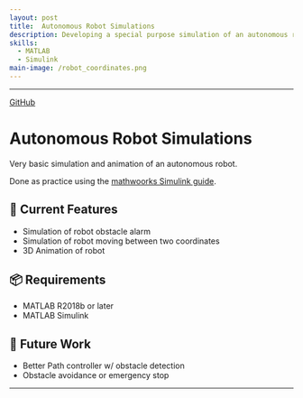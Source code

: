 ```yaml
---
layout: post
title:  Autonomous Robot Simulations
description: Developing a special purpose simulation of an autonomous robot moving along the floor.
skills: 
  - MATLAB
  - Simulink
main-image: /robot_coordinates.png
---
```


---
[GitHub](https://github.com/jcchincheong-bb/Autonomous-Robot-Sim)

# Autonomous Robot Simulations
Very basic simulation and animation of an autonomous robot.

Done as practice using the [mathwoorks Simulink guide](https://de.mathworks.com/help/simulink/gs/system-definition-and-layout.html). 

## 🔧 Current Features
- Simulation of robot obstacle alarm
- Simulation of robot moving between two coordinates
- 3D Animation of robot

## 📦 Requirements
- MATLAB R2018b or later
- MATLAB Simulink

## 🚧 Future Work
- Better Path controller w/ obstacle detection
- Obstacle avoidance or emergency stop
---
